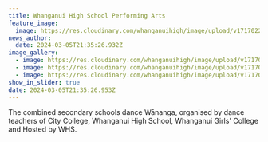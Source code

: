 ```yaml
---
title: Whanganui High School Performing Arts
feature_image:
  image: https://res.cloudinary.com/whanganuihigh/image/upload/v1717022210/News/Parts2.jpg
news_author:
  date: 2024-03-05T21:35:26.932Z
image_gallery:
  - image: https://res.cloudinary.com/whanganuihigh/image/upload/v1717022210/News/Parts1.jpg
  - image: https://res.cloudinary.com/whanganuihigh/image/upload/v1717022211/News/Parts3.jpg
  - image: https://res.cloudinary.com/whanganuihigh/image/upload/v1717022208/News/Parts.jpg
show_in_slider: true
date: 2024-03-05T21:35:26.953Z
---
```

The combined secondary schools dance Wānanga, organised by dance teachers of City College, Whanganui High School, Whanganui Girls' College and Hosted by WHS.